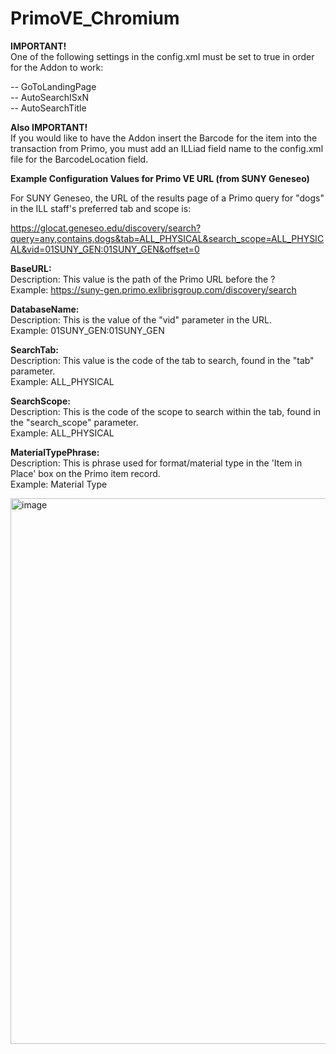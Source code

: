 # PrimoVE_Chromium

**IMPORTANT!**  
One of the following settings in the config.xml must be set to true in order for the Addon to work:

-- GoToLandingPage  
-- AutoSearchISxN  
-- AutoSearchTitle  

**Also IMPORTANT!**  
If you would like to have the Addon insert the Barcode for the item into the transaction from Primo, you must add an ILLiad field name to the config.xml file for the BarcodeLocation field.

**Example Configuration Values for Primo VE URL (from SUNY Geneseo)**


For SUNY Geneseo, the URL of the results page of a Primo query for "dogs" in the ILL staff's preferred tab and scope is:  
  
https://glocat.geneseo.edu/discovery/search?query=any,contains,dogs&tab=ALL_PHYSICAL&search_scope=ALL_PHYSICAL&vid=01SUNY_GEN:01SUNY_GEN&offset=0

**BaseURL:**  
Description:  This value is the path of the Primo URL before the ?  
Example:  https://suny-gen.primo.exlibrisgroup.com/discovery/search

**DatabaseName:**  
Description:  This is the value of the "vid" parameter in the URL.  
Example:  01SUNY_GEN:01SUNY_GEN

**SearchTab:**  
Description:  This value is the code of the tab to search, found in the "tab" parameter.  
Example:  ALL_PHYSICAL

**SearchScope:**  
Description:  This is the code of the scope to search within the tab, found in the "search_scope" parameter.  
Example:  ALL_PHYSICAL

**MaterialTypePhrase:**  
Description:  This is phrase used for format/material type in the 'Item in Place' box on the Primo item record.  
Example:  Material Type

<img width="873" alt="image" src="https://github.com/Hypolymer/PrimoVE_Chromium/assets/1964081/003f4e8d-c672-4e96-a431-3ebfd7843ce4">


